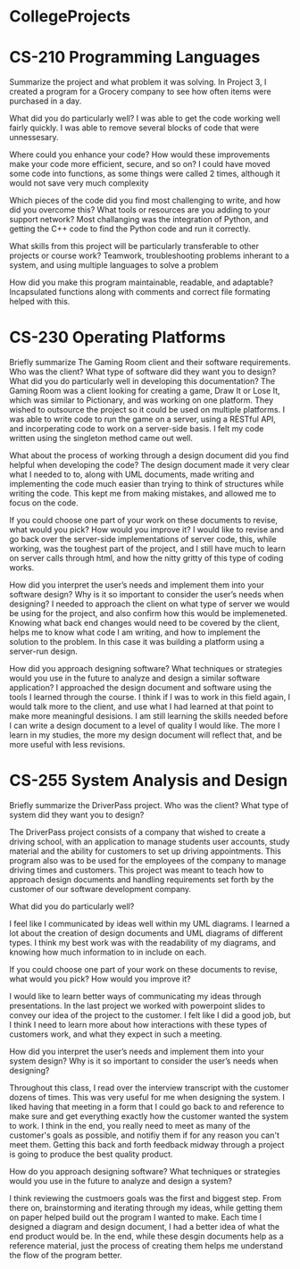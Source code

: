 # CollegeProjects
# CS-210 Programming Languages
Summarize the project and what problem it was solving.
In Project 3, I created a program for a Grocery company to see how often items were purchased in a day.

What did you do particularly well?
I was able to get the code working well fairly quickly. I was able to remove several blocks of code that were unnessesary.

Where could you enhance your code? How would these improvements make your code more efficient, secure, and so on?
I could have moved some code into functions, as some things were called 2 times, although it would not save very much complexity

Which pieces of the code did you find most challenging to write, and how did you overcome this? What tools or resources are you adding to your support network?
Most challanging was the integration of Python, and getting the C++ code to find the Python code and run it correctly.

What skills from this project will be particularly transferable to other projects or course work?
Teamwork, troubleshooting problems inherant to a system, and using multiple languages to solve a problem

How did you make this program maintainable, readable, and adaptable?
Incapsulated functions along with comments and correct file formating helped with this.

# CS-230 Operating Platforms

Briefly summarize The Gaming Room client and their software requirements. Who was the client? What type of software did they want you to design?
What did you do particularly well in developing this documentation?
The Gaming Room was a client looking for creating a game, Draw It or Lose It, which was similar to Pictionary, and was working on one platform. They wished to outsource the project so it could be used on multiple platforms. I was able to write code to run the game on a server, using a RESTful API, and incorperating code to work on a server-side basis. I felt my code written using the singleton method came out well.

What about the process of working through a design document did you find helpful when developing the code?
The design document made it very clear what I needed to to, along with UML documents, made writing and implementing the code much easier than trying to think of structures while writing the code. This kept me from making mistakes, and allowed me to focus on the code.

If you could choose one part of your work on these documents to revise, what would you pick? How would you improve it?
I would like to revise and go back over the server-side implementations of server code, this, while working, was the toughest part of the project, and I still have much to learn on server calls through html, and how the nitty gritty of this type of coding works.

How did you interpret the user’s needs and implement them into your software design? Why is it so important to consider the user’s needs when designing?
I needed to approach the client on what type of server we would be using for the project, and also confirm how this would be implemeneted. Knowing what back end changes would need to be covered by the client, helps me to know what code I am writing, and how to implement the solution to the problem. In this case it was building a platform using a server-run design.

How did you approach designing software? What techniques or strategies would you use in the future to analyze and design a similar software application?
I approached the design document and software using the tools I learned through the course. I think if I was to work in this field again, I would talk more to the client, and use what I had learned at that point to make more meaningful desisions. I am still learning the skills needed before I can write a design document to a level of quality I would like. The more I learn in my studies, the more my design document will reflect that, and be more useful with less revisions.

# CS-255 System Analysis and Design

Briefly summarize the DriverPass project. Who was the client? What type of system did they want you to design?

The DriverPass project consists of a company that wished to create a driving school, with an application to manage students user accounts, study material and the ability for customers to set up driving appointments. This program also was to be used for the employees of the company to manage driving times and customers. This project was meant to teach how to approach design documents and handling requirements set forth by the customer of our software development company.

What did you do particularly well?

I feel like I communicated by ideas well within my UML diagrams. I learned a lot about the creation of design documents and UML diagrams of different types. I think my best work was with the readability of my diagrams, and knowing how much information to in include on each.

If you could choose one part of your work on these documents to revise, what would you pick? How would you improve it?

I would like to learn better ways of communicating my ideas through presentations. In the last project we worked with powerpoint slides to convey our idea of the project to the customer. I felt like I did a good job, but I think I need to learn more about how interactions with these types of customers work, and what they expect in such a meeting.

How did you interpret the user’s needs and implement them into your system design? Why is it so important to consider the user’s needs when designing?

Throughout this class, I read over the interview transcript with the customer dozens of times. This was very useful for me when designing the system. I liked having that meeting in a form that I could go back to and reference to make sure and get everything exactly how the customer wanted the system to work. I think in the end, you really need to meet as many of the customer's goals as possible, and notifiy them if for any reason you can't meet them. Getting this back and forth feedback midway through a project is going to produce the best quality product.

How do you approach designing software? What techniques or strategies would you use in the future to analyze and design a system?

I think reviewing the custmoers goals was the first and biggest step. From there on, brainstorming and iterating through my ideas, while getting them on paper helped build out the program I wanted to make. Each time I designed a diagram and design document, I had a better idea of what the end product would be. In the end, while these desgin documents help as a reference material, just the process of creating them helps me understand the flow of the program better.




